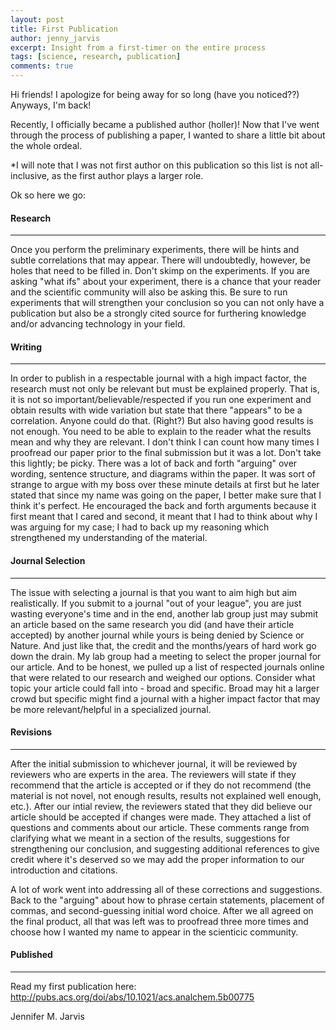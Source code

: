 ```yaml
---
layout: post
title: First Publication
author: jenny_jarvis
excerpt: Insight from a first-timer on the entire process
tags: [science, research, publication]
comments: true
---
```

Hi friends! I apologize for being away for so long (have you noticed??) Anyways, I'm back!

Recently, I officially became a published author (holler)! Now that I've went through the process of publishing a paper, I wanted to share a little bit about the whole ordeal.

*I will note that I was not first author on this publication so this list is not all-inclusive, as the first author plays a larger role.

Ok so here we go:

#### Research ####
--------------
Once you perform the preliminary experiments, there will be hints and subtle correlations that may appear. There will undoubtedly, however, be holes that need to be filled in. Don't skimp on the experiments. If you are asking "what ifs" about your experiment, there is a chance that your reader and the scientific community will also be asking this. Be sure to run experiments that will strengthen your conclusion so you can not only have a publication but also be a strongly cited source for furthering knowledge and/or advancing technology in your field. 

#### Writing ####
--------------
In order to publish in a respectable journal with a high impact factor, the research must not only be relevant but must be explained properly. That is, it is not so important/believable/respected if you run one experiment and obtain results with wide variation but state that there "appears" to be a correlation. Anyone could do that. (Right?) But also having good results is not enough. You need to be able to explain to the reader what the results mean and why they are relevant.
I don't think I can count how many times I proofread our paper prior to the final submission but it was a lot. Don't take this lightly; be picky. There was a lot of back and forth "arguing" over wording, sentence structure, and diagrams within the paper. It was sort of strange to argue with my boss over these minute details at first but he later stated that since my name was going on the paper, I better make sure that I think it's perfect. He encouraged the back and forth arguments because it first meant that I cared and second, it meant that I had to think about why I was arguing for my case; I had to back up my reasoning which strengthened my understanding of the material.

#### Journal Selection ####
--------------
The issue with selecting a journal is that you want to aim high but aim realistically. If you submit to a journal "out of your league", you are just wasting everyone's time and in the end, another lab group just may submit an article based on the same research you did (and have their article accepted) by another journal while yours is being denied by Science or Nature. And just like that, the credit and the months/years of hard work go down the drain. My lab group had a meeting to select the proper journal for our article. And to be honest, we pulled up a list of respected journals online that were related to our research and weighed our options.
Consider what topic your article could fall into - broad and specific. Broad may hit a larger crowd but specific might find a journal with a higher impact factor that may be more relevant/helpful in a specialized journal. 

#### Revisions ####
--------------
After the initial submission to whichever journal, it will be reviewed by reviewers who are experts in the area. The reviewers will state if they recommend that the article is accepted or if they do not recommend (the material is not novel, not enough results, results not explained well enough, etc.). After our intial review, the reviewers stated that they did believe our article should be accepted if changes were made. They attached a list of questions and comments about our article. These comments range from clarifying what we meant in a section of the results, suggestions for strengthening our conclusion, and suggesting additional references to give credit where it's deserved so we may add the proper information to our introduction and citations.

A lot of work went into addressing all of these corrections and suggestions. Back to the "arguing" about how to phrase certain statements, placement of commas, and second-guessing initial word choice. After we all agreed on the final product, all that was left was to proofread three more times and choose how I wanted my name to appear in the scienticic community.

#### Published ####
--------------
Read my first publication here:
http://pubs.acs.org/doi/abs/10.1021/acs.analchem.5b00775

Jennifer M. Jarvis

